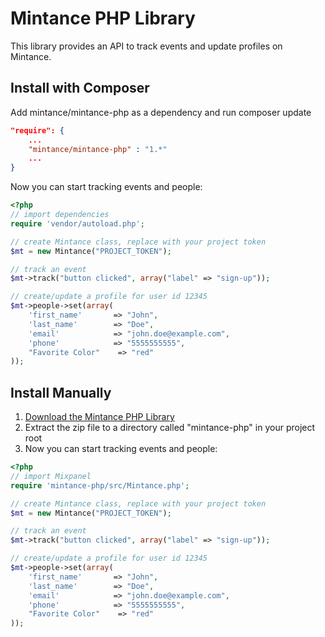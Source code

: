 # Mintance PHP Library
This library provides an API to track events and update profiles on Mintance.

Install with Composer
------------
Add mintance/mintance-php as a dependency and run composer update

```json
"require": {
    ...
    "mintance/mintance-php" : "1.*"
    ...
}
```

Now you can start tracking events and people:

```php
<?php
// import dependencies
require 'vendor/autoload.php';

// create Mintance class, replace with your project token
$mt = new Mintance("PROJECT_TOKEN");

// track an event
$mt->track("button clicked", array("label" => "sign-up")); 

// create/update a profile for user id 12345
$mt->people->set(array(
    'first_name'       => "John",
    'last_name'        => "Doe",
    'email'            => "john.doe@example.com",
    'phone'            => "5555555555",
    "Favorite Color"    => "red"
));
```


Install Manually
------------
 1. <a href="https://github.com/mintance/mintance-php/archive/master.zip">Download the Mintance PHP Library</a>
 2.  Extract the zip file to a directory called "mintance-php" in your project root
 3.  Now you can start tracking events and people:

```php
<?php
// import Mixpanel
require 'mintance-php/src/Mintance.php';

// create Mintance class, replace with your project token
$mt = new Mintance("PROJECT_TOKEN");

// track an event
$mt->track("button clicked", array("label" => "sign-up")); 

// create/update a profile for user id 12345
$mt->people->set(array(
    'first_name'       => "John",
    'last_name'        => "Doe",
    'email'            => "john.doe@example.com",
    'phone'            => "5555555555",
    "Favorite Color"    => "red"
));
```